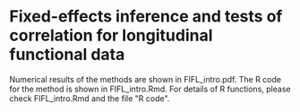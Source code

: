 # Fixed-effects inference and tests of correlation for longitudinal functional data

Numerical results of the methods are shown in FIFL_intro.pdf. 
The R code for the method is shown in FIFL_intro.Rmd. For details of R functions, please check FIFL_intro.Rmd and the file "R code".

